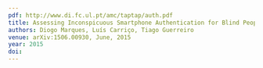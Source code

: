 ```yaml
---
pdf: http://www.di.fc.ul.pt/amc/taptap/auth.pdf
title: Assessing Inconspicuous Smartphone Authentication for Blind People
authors: Diogo Marques, Luís Carriço, Tiago Guerreiro
venue: arXiv:1506.00930, June, 2015
year: 2015
doi: 
---
```


